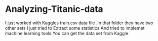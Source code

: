 # Analyzing-Titanic-data
I just worked with Kaggles train.csv data file .In that folder they have two other sets
I just tried to Extract some statistics 
And tried to implemet machine learning tools
You can get the data set from Kaggle
